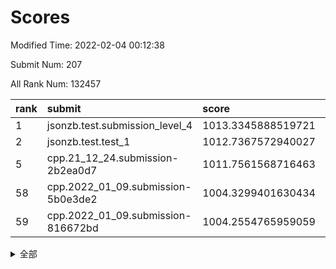 # Scores

Modified Time: 2022-02-04 00:12:38

Submit Num: 207

All Rank Num: 132457

| rank |               submit               |       score        |       sigma        | pk_num |
| :--- | :--------------------------------- | :----------------- | :----------------- | :----- |
| 1    | jsonzb.test.submission_level_4     | 1013.3345888519721 | 0.7867288506804043 | 2562   |
| 2    | jsonzb.test.test_1                 | 1012.7367572940027 | 0.8040280680418467 | 2560   |
| 5    | cpp.21_12_24.submission-2b2ea0d7   | 1011.7561568716463 | 0.8278387240648444 | 2559   |
| 58   | cpp.2022_01_09.submission-5b0e3de2 | 1004.3299401630434 | 0.7079260653411816 | 2568   |
| 59   | cpp.2022_01_09.submission-816672bd | 1004.2554765959059 | 0.7216869996221733 | 2554   |


<details>
<summary>全部</summary>

| rank |                 submit                 |       score        |       sigma        | pk_num |
| :--- | :------------------------------------- | :----------------- | :----------------- | :----- |
| 1    | jsonzb.test.submission_level_4         | 1013.3345888519721 | 0.7867288506804043 | 2562   |
| 2    | jsonzb.test.test_1                     | 1012.7367572940027 | 0.8040280680418467 | 2560   |
| 3    | gobigger.level_3.submission_level_3_18 | 1012.4723852911317 | 0.7993587324056893 | 2559   |
| 4    | gobigger.level_3.submission_level_3_14 | 1012.110190553951  | 0.7545159122222341 | 2565   |
| 5    | cpp.21_12_24.submission-2b2ea0d7       | 1011.7561568716463 | 0.8278387240648444 | 2559   |
| 6    | gobigger.level_3.submission_level_3_49 | 1011.4334784392917 | 0.7850523984398652 | 2556   |
| 7    | gobigger.level_3.submission_level_3_26 | 1011.2483396568972 | 0.795956158378362  | 2557   |
| 8    | gobigger.level_3.submission_level_3_25 | 1011.1490312824053 | 0.7791989357271322 | 2561   |
| 9    | gobigger.level_3.submission_level_3_3  | 1011.1352181270496 | 0.7704643731364259 | 2562   |
| 10   | gobigger.level_3.submission_level_3_38 | 1011.1233200049243 | 0.7531995806882001 | 2558   |
| 11   | gobigger.level_3.submission_level_3_48 | 1011.1064401088315 | 0.751730543434342  | 2560   |
| 12   | gobigger.level_3.submission_level_3_37 | 1011.1041045974346 | 0.7655469814632834 | 2558   |
| 13   | gobigger.level_3.submission_level_3_16 | 1010.9787290102007 | 0.7724224195974086 | 2564   |
| 14   | gobigger.level_3.submission_level_3_24 | 1010.7695560487297 | 0.7706308394214435 | 2554   |
| 15   | gobigger.level_3.submission_level_3_15 | 1010.750878077833  | 0.7694870131126285 | 2560   |
| 16   | gobigger.level_3.submission_level_3_35 | 1010.7507400887115 | 0.7737011682996926 | 2561   |
| 17   | gobigger.level_3.submission_level_3_20 | 1010.6709308238477 | 0.7713910698980313 | 2554   |
| 18   | gobigger.level_3.submission_level_3_41 | 1010.6648852346968 | 0.7598723829795212 | 2560   |
| 19   | gobigger.level_3.submission_level_3_32 | 1010.5466592966816 | 0.758245813760297  | 2560   |
| 20   | gobigger.level_3.submission_level_3_34 | 1010.4507778633289 | 0.7743302708952654 | 2562   |
| 21   | gobigger.level_3.submission_level_3_6  | 1010.4430383988874 | 0.7488324023728911 | 2562   |
| 22   | gobigger.level_3.submission_level_3_31 | 1010.3794563878245 | 0.7814965141098554 | 2558   |
| 23   | gobigger.level_3.submission_level_3_30 | 1010.3316438767907 | 0.7418449020750449 | 2554   |
| 24   | gobigger.level_3.submission_level_3_1  | 1010.2778620823785 | 0.753400269771522  | 2560   |
| 25   | gobigger.level_3.submission_level_3_46 | 1010.2421564003083 | 0.7650299260087604 | 2556   |
| 26   | gobigger.level_3.submission_level_3_33 | 1010.179377628833  | 0.7815796171176609 | 2564   |
| 27   | gobigger.level_3.submission_level_3_0  | 1010.1690842951888 | 0.7515290996767774 | 2558   |
| 28   | gobigger.level_3.submission_level_3_29 | 1010.1333006856985 | 0.742214871918569  | 2562   |
| 29   | gobigger.level_3.submission_level_3_44 | 1009.946097900842  | 0.7572930448906995 | 2559   |
| 30   | gobigger.level_3.submission_level_3_28 | 1009.9341660617989 | 0.7564075081983361 | 2558   |
| 31   | gobigger.level_3.submission_level_3_9  | 1009.9071293036247 | 0.779361527705626  | 2556   |
| 32   | gobigger.level_3.submission_level_3_10 | 1009.8886023534569 | 0.752350203697002  | 2560   |
| 33   | gobigger.level_3.submission_level_3_13 | 1009.7733816604853 | 0.7594968205010906 | 2559   |
| 34   | gobigger.level_3.submission_level_3_19 | 1009.7122069643823 | 0.7473408710497401 | 2557   |
| 35   | gobigger.level_3.submission_level_3_40 | 1009.7020693347037 | 0.7579426868561648 | 2563   |
| 36   | gobigger.level_3.submission_level_3_12 | 1009.6909586866985 | 0.7607022810348822 | 2560   |
| 37   | gobigger.level_3.submission_level_3_8  | 1009.4995328147867 | 0.7419948412498133 | 2557   |
| 38   | gobigger.level_3.submission_level_3_4  | 1009.4914052709877 | 0.7602248091088971 | 2559   |
| 39   | gobigger.level_3.submission_level_3_2  | 1009.4304600317988 | 0.7657346453495052 | 2560   |
| 40   | gobigger.level_3.submission_level_3_7  | 1009.4054747533442 | 0.7612948910371359 | 2557   |
| 41   | gobigger.level_3.submission_level_3_17 | 1009.3358043307812 | 0.7575927181726814 | 2560   |
| 42   | gobigger.level_3.submission_level_3_22 | 1009.2651863905521 | 0.7491210430984263 | 2562   |
| 43   | gobigger.level_3.submission_level_3_36 | 1009.2559387418637 | 0.7539705532049413 | 2560   |
| 44   | gobigger.level_3.submission_level_3_11 | 1009.2501350255549 | 0.7588569628667728 | 2558   |
| 45   | gobigger.level_3.submission_level_3_21 | 1009.2443070163592 | 0.7493816795123047 | 2561   |
| 46   | gobigger.level_3.submission_level_3_43 | 1009.2289453284358 | 0.7433545325723333 | 2561   |
| 47   | gobigger.level_3.submission_level_3_45 | 1009.1650411338398 | 0.7423133627972832 | 2562   |
| 48   | gobigger.level_3.submission_level_3_27 | 1009.1282165717538 | 0.7594779425456102 | 2558   |
| 49   | gobigger.level_3.submission_level_3_42 | 1009.0535551314989 | 0.752127278390095  | 2561   |
| 50   | gobigger.level_3.submission_level_3_47 | 1008.8506480911683 | 0.7518097987208087 | 2559   |
| 51   | gobigger.level_3.submission_level_3_39 | 1008.8079150125459 | 0.7464075294877996 | 2558   |
| 52   | gobigger.level_3.submission_level_3_5  | 1008.6609588257348 | 0.7423966444336317 | 2561   |
| 53   | gobigger.level_3.submission_level_3_23 | 1008.546378403762  | 0.7435028118572939 | 2564   |
| 54   | gobigger.level_1.submission_level_1_43 | 1004.6716944141215 | 0.7207596442943354 | 2556   |
| 55   | gobigger.level_1.submission_level_1_21 | 1004.5891193151429 | 0.7258611055044796 | 2556   |
| 56   | gobigger.level_1.submission_level_1_38 | 1004.5157055990385 | 0.7145672242247225 | 2560   |
| 57   | gobigger.level_1.submission_level_1_32 | 1004.4117867935732 | 0.7255849454658655 | 2561   |
| 58   | cpp.2022_01_09.submission-5b0e3de2     | 1004.3299401630434 | 0.7079260653411816 | 2568   |
| 59   | cpp.2022_01_09.submission-816672bd     | 1004.2554765959059 | 0.7216869996221733 | 2554   |
| 60   | gobigger.level_1.submission_level_1_48 | 1004.2273384973998 | 0.7169914525352381 | 2558   |
| 61   | gobigger.level_1.submission_level_1_12 | 1004.2153314242439 | 0.7229729843726166 | 2559   |
| 62   | gobigger.level_1.submission_level_1_26 | 1004.0363576009825 | 0.7141105914241483 | 2556   |
| 63   | gobigger.level_1.submission_level_1_33 | 1004.0215779703458 | 0.7194248422771286 | 2556   |
| 64   | gobigger.level_1.submission_level_1_4  | 1003.9843867648491 | 0.7181943182850608 | 2562   |
| 65   | gobigger.level_1.submission_level_1_14 | 1003.9746208271262 | 0.712738376179046  | 2560   |
| 66   | gobigger.level_1.submission_level_1_18 | 1003.8973173192828 | 0.7234229752693007 | 2559   |
| 67   | gobigger.level_1.submission_level_1_45 | 1003.856277443163  | 0.7296561922192635 | 2558   |
| 68   | gobigger.level_1.submission_level_1_7  | 1003.7580632875245 | 0.721230959725849  | 2556   |
| 69   | gobigger.level_1.submission_level_1_39 | 1003.6797785233489 | 0.7115437411248082 | 2557   |
| 70   | gobigger.level_1.submission_level_1_15 | 1003.6048358266275 | 0.7211355436893158 | 2560   |
| 71   | gobigger.level_1.submission_level_1_47 | 1003.5279701177819 | 0.7155072132728375 | 2558   |
| 72   | gobigger.level_1.submission_level_1_40 | 1003.5160397028304 | 0.7411105126644553 | 2562   |
| 73   | gobigger.level_1.submission_level_1_9  | 1003.4672917319593 | 0.7173647041461402 | 2561   |
| 74   | gobigger.level_1.submission_level_1_6  | 1003.4600689937972 | 0.7166784881233643 | 2560   |
| 75   | gobigger.level_1.submission_level_1_8  | 1003.406590313515  | 0.7288440134233098 | 2560   |
| 76   | gobigger.level_1.submission_level_1_35 | 1003.326030483687  | 0.7132902787342569 | 2555   |
| 77   | gobigger.level_1.submission_level_1_13 | 1003.298435896971  | 0.7094770818574354 | 2560   |
| 78   | gobigger.level_1.submission_level_1_20 | 1003.1702653347744 | 0.7244739217613688 | 2558   |
| 79   | gobigger.level_1.submission_level_1_41 | 1003.1275937214839 | 0.7190840989706454 | 2555   |
| 80   | gobigger.level_1.submission_level_1_25 | 1003.1257916234183 | 0.7056705696645071 | 2555   |
| 81   | gobigger.level_1.submission_level_1_1  | 1003.098349643715  | 0.7109420881121578 | 2564   |
| 82   | gobigger.level_1.submission_level_1_42 | 1003.0392803827657 | 0.7270937223883047 | 2565   |
| 83   | gobigger.level_1.submission_level_1_49 | 1003.0226262742493 | 0.7353833159591606 | 2564   |
| 84   | gobigger.level_1.submission_level_1_5  | 1002.9866203829367 | 0.7187627648020251 | 2562   |
| 85   | gobigger.level_1.submission_level_1_37 | 1002.9810428212567 | 0.7144875013798059 | 2559   |
| 86   | gobigger.level_1.submission_level_1_24 | 1002.9637608090677 | 0.711099494887865  | 2563   |
| 87   | gobigger.level_1.submission_level_1_16 | 1002.942861700489  | 0.7097248873813808 | 2566   |
| 88   | gobigger.level_1.submission_level_1_46 | 1002.9110948662492 | 0.720664239078343  | 2557   |
| 89   | gobigger.level_1.submission_level_1_31 | 1002.9047618183569 | 0.705441618960943  | 2556   |
| 90   | gobigger.level_1.submission_level_1_23 | 1002.873095038394  | 0.7193642726304582 | 2559   |
| 91   | gobigger.level_1.submission_level_1_28 | 1002.8173753083666 | 0.711093530646649  | 2560   |
| 92   | gobigger.level_1.submission_level_1_36 | 1002.7559415861332 | 0.7081819409518563 | 2559   |
| 93   | gobigger.level_1.submission_level_1_44 | 1002.708586735648  | 0.7222369428349231 | 2563   |
| 94   | gobigger.level_1.submission_level_1_27 | 1002.6719673323156 | 0.7138403574273057 | 2560   |
| 95   | gobigger.level_1.submission_level_1_10 | 1002.6380963515228 | 0.7118912399694969 | 2563   |
| 96   | gobigger.level_1.submission_level_1_30 | 1002.5413798426364 | 0.7120928477408097 | 2558   |
| 97   | gobigger.level_1.submission_level_1_11 | 1002.5383113052341 | 0.7080616291484247 | 2552   |
| 98   | gobigger.level_1.submission_level_1_29 | 1002.4151747759183 | 0.7182910846578313 | 2557   |
| 99   | gobigger.level_1.submission_level_1_19 | 1002.4117370643223 | 0.7143812092783917 | 2557   |
| 100  | gobigger.level_1.submission_level_1_3  | 1002.35398781827   | 0.7107866751767566 | 2557   |
| 101  | gobigger.level_1.submission_level_1_2  | 1002.2995474952851 | 0.7076689431774165 | 2564   |
| 102  | gobigger.level_1.submission_level_1_17 | 1002.2594362313129 | 0.7066320534012882 | 2563   |
| 103  | gobigger.level_1.submission_level_1_0  | 1002.2086690850571 | 0.7115732762366828 | 2560   |
| 104  | gobigger.level_1.submission_level_1_22 | 1001.8948038146316 | 0.7125914551835121 | 2557   |
| 105  | gobigger.level_1.submission_level_1_34 | 1001.7166092422085 | 0.7081746771452757 | 2562   |
| 106  | gobigger.random.submission_random_7    | 997.6963918694631  | 0.7004922020971881 | 2559   |
| 107  | gobigger.random.submission_random_1    | 997.3269194298388  | 0.7233802040499273 | 2557   |
| 108  | gobigger.random.submission_random_25   | 996.9992116190193  | 0.7068839738620247 | 2557   |
| 109  | gobigger.random.submission_random_6    | 996.7026373318647  | 0.711739435314715  | 2561   |
| 110  | gobigger.random.submission_random_37   | 996.6625762315824  | 0.7144494932493556 | 2559   |
| 111  | gobigger.random.submission_random_19   | 996.6231148655344  | 0.7007084999244322 | 2556   |
| 112  | gobigger.random.submission_random_18   | 996.5631531864665  | 0.708800652109996  | 2558   |
| 113  | gobigger.random.submission_random_5    | 996.5467765051932  | 0.7133460293597241 | 2562   |
| 114  | gobigger.random.submission_random_47   | 996.4700587242719  | 0.7033215309461573 | 2560   |
| 115  | gobigger.random.submission_random_34   | 996.444151195094   | 0.7089772355673193 | 2560   |
| 116  | gobigger.random.submission_random_39   | 996.4014934426418  | 0.7191431147026124 | 2557   |
| 117  | gobigger.random.submission_random_3    | 996.38613169378    | 0.7042089325011479 | 2561   |
| 118  | gobigger.random.submission_random_30   | 996.3646794046698  | 0.7188469350887005 | 2557   |
| 119  | gobigger.random.submission_random_10   | 996.3332068107937  | 0.7079565602370468 | 2558   |
| 120  | gobigger.random.submission_random_16   | 996.2734756900294  | 0.7045026371358579 | 2560   |
| 121  | gobigger.random.submission_random_36   | 996.2490039206176  | 0.7075781294228414 | 2556   |
| 122  | gobigger.random.submission_random_0    | 996.2224371746538  | 0.7225777971055334 | 2557   |
| 123  | gobigger.random.submission_random_8    | 996.20016646594    | 0.6982188255887202 | 2563   |
| 124  | gobigger.random.submission_random_24   | 996.1987082071237  | 0.7075869505974826 | 2560   |
| 125  | gobigger.random.submission_random_14   | 996.1596465966683  | 0.7146325177468964 | 2560   |
| 126  | gobigger.random.submission_random_42   | 996.0581499834968  | 0.7149801140064587 | 2563   |
| 127  | gobigger.random.submission_random_33   | 995.9842474508933  | 0.7094941642135734 | 2562   |
| 128  | gobigger.random.submission_random_32   | 995.9571931480957  | 0.7095195600715671 | 2559   |
| 129  | gobigger.random.submission_random_38   | 995.9478311506515  | 0.6946675850744779 | 2560   |
| 130  | gobigger.random.submission_random_35   | 995.8782319876826  | 0.7165527566671201 | 2561   |
| 131  | gobigger.random.submission_random_41   | 995.8635325631211  | 0.7100851619971288 | 2559   |
| 132  | gobigger.random.submission_random_31   | 995.7921897384796  | 0.7048441534251235 | 2562   |
| 133  | gobigger.random.submission_random_12   | 995.7751606374061  | 0.709229988233604  | 2559   |
| 134  | gobigger.random.submission_random_2    | 995.7696778129431  | 0.7090097107951212 | 2558   |
| 135  | gobigger.random.submission_random_22   | 995.7521465194573  | 0.7155784761466173 | 2561   |
| 136  | gobigger.random.submission_random_49   | 995.6810099795251  | 0.7113532479401075 | 2562   |
| 137  | gobigger.random.submission_random_43   | 995.6165546112198  | 0.7065942854592514 | 2563   |
| 138  | gobigger.random.submission_random_13   | 995.5881795481173  | 0.7178925347985371 | 2559   |
| 139  | gobigger.random.submission_random_15   | 995.3753210369599  | 0.7172160390861636 | 2558   |
| 140  | gobigger.random.submission_random_44   | 995.3623565089899  | 0.7019785424981575 | 2562   |
| 141  | gobigger.random.submission_random_4    | 995.3368434134795  | 0.7253261501402214 | 2557   |
| 142  | gobigger.random.submission_random_20   | 995.3120069516178  | 0.708156590004023  | 2561   |
| 143  | gobigger.random.submission_random_28   | 995.2634284455852  | 0.7222373768124142 | 2559   |
| 144  | gobigger.random.submission_random_9    | 995.1490753428615  | 0.7100467262172883 | 2563   |
| 145  | gobigger.random.submission_random_11   | 995.0510987814415  | 0.7314729783435082 | 2564   |
| 146  | gobigger.random.submission_random_48   | 995.0304308643794  | 0.7134344520188469 | 2557   |
| 147  | gobigger.random.submission_random_17   | 995.0171908220829  | 0.718290833212996  | 2558   |
| 148  | gobigger.random.submission_random_26   | 994.9880997222658  | 0.7040837112014476 | 2559   |
| 149  | gobigger.random.submission_random_29   | 994.8935804724164  | 0.7179613171429311 | 2559   |
| 150  | gobigger.random.submission_random_40   | 994.8884886845975  | 0.7230092064803522 | 2559   |
| 151  | gobigger.random.submission_random_27   | 994.8644894272198  | 0.7128780918145092 | 2560   |
| 152  | gobigger.random.submission_random_23   | 994.7658775346023  | 0.7131769373222507 | 2561   |
| 153  | gobigger.random.submission_random_46   | 994.5862038357753  | 0.7268487485644826 | 2556   |
| 154  | gobigger.random.submission_random_21   | 994.4886410378725  | 0.7186890112868618 | 2553   |
| 155  | gobigger.random.submission_random_45   | 994.028486832318   | 0.717438941670191  | 2560   |
| 156  | gobigger.level_2.submission_level_2_17 | 993.6919069376577  | 0.7253707213247527 | 2558   |
| 157  | gobigger.level_2.submission_level_2_13 | 993.4844358962819  | 0.7356157243819895 | 2559   |
| 158  | gobigger.level_2.submission_level_2_3  | 993.3515199926924  | 0.7476198343492862 | 2560   |
| 159  | gobigger.level_2.submission_level_2_16 | 993.3381147915612  | 0.715752837777892  | 2559   |
| 160  | gobigger.level_2.submission_level_2_7  | 993.3202115746378  | 0.7361279292049824 | 2562   |
| 161  | gobigger.level_2.submission_level_2_47 | 993.1809658035448  | 0.7350024785127871 | 2558   |
| 162  | gobigger.level_2.submission_level_2_30 | 993.1489932042196  | 0.7361795024700041 | 2561   |
| 163  | gobigger.level_2.submission_level_2_0  | 992.838315218142   | 0.7456380971708181 | 2560   |
| 164  | gobigger.level_2.submission_level_2_20 | 992.7126740737791  | 0.7369020215959414 | 2555   |
| 165  | gobigger.level_2.submission_level_2_1  | 992.6282842361325  | 0.7442852919703231 | 2559   |
| 166  | gobigger.level_2.submission_level_2_29 | 992.6047635310763  | 0.7316478687402364 | 2561   |
| 167  | gobigger.level_2.submission_level_2_34 | 992.5849129814123  | 0.7426908342715653 | 2558   |
| 168  | gobigger.level_2.submission_level_2_33 | 992.5575474327842  | 0.7523699833781233 | 2566   |
| 169  | gobigger.level_2.submission_level_2_42 | 992.5420063773475  | 0.7449269986160849 | 2565   |
| 170  | gobigger.level_2.submission_level_2_9  | 992.5296291421779  | 0.7516267489803944 | 2561   |
| 171  | gobigger.level_2.submission_level_2_27 | 992.5080865190162  | 0.7447105613706225 | 2562   |
| 172  | gobigger.level_2.submission_level_2_31 | 992.4016634718807  | 0.7611969276450798 | 2564   |
| 173  | gobigger.level_2.submission_level_2_41 | 992.3825606301148  | 0.7305062859213516 | 2559   |
| 174  | gobigger.level_2.submission_level_2_49 | 992.3411442018393  | 0.7451697145178252 | 2562   |
| 175  | gobigger.level_2.submission_level_2_40 | 992.2888069776393  | 0.7436045723191207 | 2560   |
| 176  | gobigger.level_2.submission_level_2_6  | 992.2657353678231  | 0.7476558706558774 | 2559   |
| 177  | gobigger.level_2.submission_level_2_14 | 992.2499891243871  | 0.7521634827801811 | 2557   |
| 178  | gobigger.level_2.submission_level_2_28 | 992.1526374944004  | 0.7291195048556882 | 2557   |
| 179  | gobigger.level_2.submission_level_2_19 | 992.0815165374698  | 0.7358788150271764 | 2557   |
| 180  | gobigger.level_2.submission_level_2_25 | 991.9617628811326  | 0.7416827964594218 | 2561   |
| 181  | gobigger.level_2.submission_level_2_24 | 991.9382397793656  | 0.7304600594531525 | 2556   |
| 182  | gobigger.level_2.submission_level_2_37 | 991.92326502294    | 0.7487548947492151 | 2560   |
| 183  | gobigger.level_2.submission_level_2_10 | 991.8944456055946  | 0.7461872575580413 | 2559   |
| 184  | gobigger.level_2.submission_level_2_8  | 991.8102986640638  | 0.736427744455937  | 2555   |
| 185  | gobigger.level_2.submission_level_2_39 | 991.7868614423572  | 0.7459125934126505 | 2556   |
| 186  | gobigger.level_2.submission_level_2_18 | 991.763960587906   | 0.7662968625837644 | 2554   |
| 187  | gobigger.level_2.submission_level_2_4  | 991.7561794902862  | 0.7553620479869729 | 2569   |
| 188  | gobigger.level_2.submission_level_2_38 | 991.7414178372463  | 0.761751095776225  | 2564   |
| 189  | gobigger.level_2.submission_level_2_36 | 991.7176003654859  | 0.7405600574397756 | 2560   |
| 190  | gobigger.level_2.submission_level_2_11 | 991.6930129298761  | 0.7389096977917493 | 2556   |
| 191  | gobigger.level_2.submission_level_2_46 | 991.640217029953   | 0.751973856314201  | 2561   |
| 192  | gobigger.level_2.submission_level_2_48 | 991.63422118655    | 0.7434779736220777 | 2558   |
| 193  | gobigger.level_2.submission_level_2_44 | 991.6104778075417  | 0.7672769677698137 | 2560   |
| 194  | gobigger.level_2.submission_level_2_2  | 991.5632984452154  | 0.7525239620846087 | 2559   |
| 195  | gobigger.level_2.submission_level_2_21 | 991.3900067046693  | 0.7325444304880308 | 2560   |
| 196  | gobigger.level_2.submission_level_2_32 | 991.3820302941797  | 0.7397316782318301 | 2559   |
| 197  | gobigger.level_2.submission_level_2_12 | 991.3296772253144  | 0.7601615768407898 | 2559   |
| 198  | gobigger.level_2.submission_level_2_5  | 991.2118523967262  | 0.7419622562889658 | 2565   |
| 199  | gobigger.level_2.submission_level_2_26 | 991.1853107484478  | 0.7658355744417041 | 2561   |
| 200  | gobigger.level_2.submission_level_2_35 | 990.9958621320039  | 0.7356678351817619 | 2562   |
| 201  | gobigger.level_2.submission_level_2_23 | 990.9793537173065  | 0.7670221942053952 | 2559   |
| 202  | gobigger.level_2.submission_level_2_22 | 990.935738899561   | 0.7478807063600329 | 2561   |
| 203  | gobigger.level_2.submission_level_2_43 | 990.7342076516614  | 0.7518390202519881 | 2559   |
| 204  | gobigger.level_2.submission_level_2_15 | 990.723203966553   | 0.747552807838783  | 2559   |
| 205  | gobigger.level_2.submission_level_2_45 | 990.3662427842639  | 0.759760288940584  | 2562   |
| 206  | gobigger.none.submission_none_1        | 977.5052702114701  | 1.4894996580282416 | 2561   |
| 207  | gobigger.none.submission_none_0        | 976.902879937205   | 1.441697068398043  | 2562   |

</details>